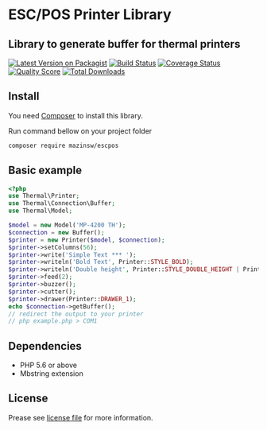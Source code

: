 # ESC/POS Printer Library
## Library to generate buffer for thermal printers

[![Latest Version on Packagist][ico-version]][link-packagist]
[![Build Status][ico-travis]][link-travis]
[![Coverage Status][ico-scrutinizer]][link-scrutinizer]
[![Quality Score][ico-code-quality]][link-code-quality]
[![Total Downloads][ico-downloads]][link-downloads]

## Install

You need [Composer][link-composer] to install this library.

Run command bellow on your project folder

```sh
composer require mazinsw/escpos
```

## Basic example
```php
<?php
use Thermal\Printer;
use Thermal\Connection\Buffer;
use Thermal\Model;

$model = new Model('MP-4200 TH');
$connection = new Buffer();
$printer = new Printer($model, $connection);
$printer->setColumns(56);
$printer->write('Simple Text *** ');
$printer->writeln('Bold Text', Printer::STYLE_BOLD);
$printer->writeln('Double height', Printer::STYLE_DOUBLE_HEIGHT | Printer::STYLE_BOLD, Printer::ALIGN_CENTER);
$printer->feed(2);
$printer->buzzer();
$printer->cutter();
$printer->drawer(Printer::DRAWER_1);
echo $connection->getBuffer();
// redirect the output to your printer
// php example.php > COM1
```

## Dependencies
- PHP 5.6 or above
- Mbstring extension

## License
Prease see [license file](/LICENSE.txt) for more information.

[ico-version]: https://poser.pugx.org/mazinsw/escpos/version
[ico-travis]: https://api.travis-ci.org/mazinsw/escpos.svg
[ico-scrutinizer]: https://scrutinizer-ci.com/g/mazinsw/escpos/badges/coverage.png
[ico-code-quality]: https://scrutinizer-ci.com/g/mazinsw/escpos/badges/quality-score.png
[ico-downloads]: https://poser.pugx.org/mazinsw/escpos/d/total.svg

[link-packagist]: https://packagist.org/packages/mazinsw/escpos
[link-travis]: https://travis-ci.org/mazinsw/escpos
[link-scrutinizer]: https://scrutinizer-ci.com/g/mazinsw/escpos/code-structure
[link-code-quality]: https://scrutinizer-ci.com/g/mazinsw/escpos
[link-downloads]: https://packagist.org/packages/mazinsw/escpos
[link-composer]: https://getcomposer.org
